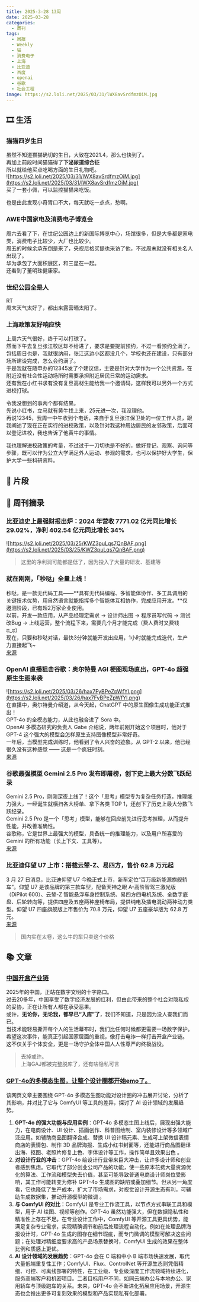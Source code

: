 ```yaml
---
title: 2025-3-28 13周
date: 2025-03-28
categories:
  - 周刊
tags:
  - 周报
  - Weekly
  - 猫
  - 消费电子
  - 上海
  - 比亚迪
  - 百度
  - openai
  - 谷歌
  - 社会工程
image: https://s2.loli.net/2025/03/31/lWX8avSrdfmzOiM.jpg
---
```

## 🎞️ 生活
### 猫猫四岁生日
虽然不知道猫猫确切的生日，大致在2021.4，那么也快到了。  
再加上前段时间猫猫得了**下泌尿道综合征**  
所以就给他买点吃喝方面的生日礼物吧。  
![https://s2.loli.net/2025/03/31/lWX8avSrdfmzOiM.jpg](https://s2.loli.net/2025/03/31/lWX8avSrdfmzOiM.jpg)  
买了一套小佩，可以监控猫猫来吃饭。

也是由此发现小奇胃口不大，每天就吃一点点，愁啊。

### AWE中国家电及消费电子博览会
周六去看了下，在世纪公园边上的新国际博览中心，场馆很多，但是大多都是家电类，消费电子比较少，大厂也比较少。  
周五的时候余承东倒是来了，央视尼格买提也采访了他，不过周末就没有相关名人出现了。  
华为承包了大面积展区，和三星在一起。  
还看到了董明珠健康家。

### 世纪公园全是人
RT  
周末天气太好了，都出来露营晒太阳了。

### 上海政策友好响应快
上周六天气很好，终于可以打球了。  
然而下午去复旦张江校区却不给进了，要求是要提前预约，不过一看预约全满了，包括周日也是，我就很纳闷，张江这边小区都没几个，学校也还在建设，只有部分场所建设完成，怎么会约满了。  
于是我就在随申办的12345发了个建议信，主要是针对大学作为一个公共资源，在附近没有社会性运动场所时需要承担附近居民日常的运动需求。  
还有我在小红书求有没有复旦高材生能给我一个邀请码，这样我可以另外一个方式进校打球。

令我没想到的事两个都有结果。  
先说小红书，立马就有黄牛找上来，25元进一次，我没理他。  
再说12345，我周一中午收到个电话，来自于复旦张江保卫处的一位工作人员，跟我阐述了现在正在实行的进校政策，以及针对我这种周边居民的友邻政策，后面可以登记进校，我也告诉了他黄牛的事情。

我也理解进校政策的考量，不过过于一刀切也是不好的，做好登记、观察、询问等步骤，既可以作为公立大学满足外人运动、参观的需求，也可以保护好大学生，保护大学一些科研资料。

## 💭 片段


## 📰 周刊摘录
### 比亚迪史上最强财报出炉：2024 年营收 7771.02 亿元同比增长 29.02%，净利 402.54 亿元同比增长 34%
![https://s2.loli.net/2025/03/25/KWZ3puLqs7QnBAF.png](https://s2.loli.net/2025/03/25/KWZ3puLqs7QnBAF.png)
> 这里的净利润可能都是低了，因为投入了大量的研发、基建等

### 就在刚刚，「秒哒」全量上线！
秒哒，是一款无代码工具——**具有无代码编程、多智能体协作、多工具调用的关键技术优势，用自然语言就能指挥多个智能体互相协作，完成应用开发。**仅邀测阶段，已有超2万家企业使用。  
以前，开发一款应用，从产品经理定需求 → 设计师出图 → 程序员写代码 → 测试改Bug → 上线运营，整个流程下来，需要几个月才能完成（费人费时又费钱 ಥ_ಥ）  
现在，只要和秒哒对话，最快3分钟就能开发出应用，1小时就能完成迭代，生产力直接起飞~  
[来源](https://mp.weixin.qq.com/s/874ClWa3RHIlPKPtkdFNcA)

### OpenAI 直播狙击谷歌：奥尔特曼 AGI 梗图现场直出，GPT-4o 超强原生生图来袭
![https://s2.loli.net/2025/03/26/hax7FyBPeZpWfYl.png](https://s2.loli.net/2025/03/26/hax7FyBPeZpWfYl.png)  
在直播中，奥尔特曼介绍道，从今天起，ChatGPT 中的原生图像生成功能正式推出！  
GPT-4o 的全模态能力，从此也融合进了 Sora 中。  
OpenAI 多模态研究的负责人 Gabe 介绍说，两年前刚开始这个项目时，他对于 GPT-4 这个强大的模型会怎样原生支持图像模型非常好奇。  
一年后，当模型完成训练时，他看到了令人兴奋的迹象。从 GPT-2 以来，他已经很久没有这种感觉 —— 这是一个疯狂时刻。  
[来源](https://mp.weixin.qq.com/s/2z_QnaXCME2XR7AxXF6wYA)

### 谷歌最强模型 Gemini 2.5 Pro 发布即屠榜，创下史上最大分数飞跃纪录
Gemini 2.5 Pro，刚刚深夜上线了！这个「思考」模型专为复杂任务打造，推理能力强大，一经诞生就横扫各大榜单、拿下各类 TOP 1，还创下了历史上最大分数飞跃纪录。  
Gemini 2.5 Pro 是一个「思考」模型，能够在回应前先进行思考推理，从而提升性能，并改善准确性。  
谷歌称，它是世界上最强大的模型，具备统一的推理能力，以及用户所喜爱的 Gemini 的所有功能（长上下文、工具等）。  
[来源](https://mp.weixin.qq.com/s/20PiTyIXYmdEE8joQtWNYQ)

### 比亚迪仰望 U7 上市：搭载云辇-Z、易四方，售价 62.8 万元起
3 月 27 日消息，比亚迪仰望 U7 今晚正式上市，新车定位“百万级新能源旗舰轿车”。仰望 U7 是该品牌的第三款车型，配备天神之眼 A-高阶智驾三激光版（DiPilot 600）、云辇-Z 智能悬浮车身控制系统、易四方四电机系统、全数字底盘、后轮转向等，提供四座及五座两种座椅布局，提供纯电及插电混动两种动力类型。仰望 U7 四座旗舰版上市售价为 70.8 万元，仰望 U7 五座豪华版为 62.8 万元。  
[来源](https://www.ithome.com/0/841/291.htm)
> 国内实在太卷，这么牛的车只卖这个价格

## 📚 文章
### [中国开盒产业链](https://mp.weixin.qq.com/s/-maN5qRDG0YjaMVgVhZVVg?poc_token=HJVf42ejV-VAeXOpILGYcDBJ48PCT9Eanj5Kwy-v)
2025年的中国，正站在数字文明的十字路口。  
过去20多年，中国享受了数字经济发展的红利，但由此带来的整个社会对隐私权的妥协，正在让所有人都在承受恶果。  
或许，**无论你，无论我，都早已“入库”了**，我们不知道，只是因为没人查我们而已。  
当技术能轻易撕开每个人的生活幕布时，我们比任何时候都更需要一场数字保护。  
希望这次事件，能真正引起国家层面的重视，像打击电诈一样打击开盒产业链。  
这不仅关乎个体安全，更是一场守护全体中国人人性尊严的终极战役。
> 去掉或许。  
上海GAJ都被完整脱库了，还有啥隐私可言

### [GPT-4o的多模态生图，让整个设计圈都开始emo了。](https://mp.weixin.qq.com/s?__biz=MzIyMzA5NjEyMA==&mid=2647670003&idx=1&sn=2bf0611dd76ec3b3d687480dbf27ddb0&chksm=f1f032978e07ccf4553aaf3a89123ff0630561f104c2356e885852f16e51d31446c183dd67d8&mpshare=1&scene=1&srcid=0328pN05G1B5vX8EFUoPDSlt&sharer_shareinfo=7c8c55aed6e60bec77046f3b6a4dcc16&sharer_shareinfo_first=122a331bfc2622da3b121338532d5d24&version=4.1.26.70359&platform=mac#rd)
该网页文章主要围绕 GPT-4o 多模态生图功能对设计圈的冲击展开讨论，分析了其影响，并对比了它与 ComfyUI 等工具的差异，探讨了 AI 设计领域的发展趋势。
1. **GPT-4o 的强大功能与应用实例**：GPT-4o 多模态生图上线后，展现出强大能力，在电商设计、UI 设计、插画创作、科普图绘制、室内装修设计等多领域广泛应用。如辅助商品图翻译合成、替换 UI 设计稿元素、生成可上架微信表情商店的表情包、制作 3D 品牌海报、生成小红书封面等，还能进行商品图翻译出海、抠图、老照片修复上色、字体设计等工作，操作简单且效果出色 。
2. **对设计行业的冲击**：GPT-4o 给设计行业带来巨大冲击，让许多设计师和创业者感到焦虑。它取代了部分创业公司产品的功能，使一些原本花费大量资源优化的算法、工作流和模型失去价值，甚至可能导致普通电商设计师岗位受影响，其工作可能转变为修补 GPT-4o 生成图的缺陷或叠加细节。但从另一角度看，它也降低了生产成本，扩大了市场需求，对视觉设计开源生态有利，可辅助生成数据集，推动开源模型的微调 。
3. **与 ComfyUI 的对比**：ComfyUI 是专业工作流工具，以节点方式串联工具和模型，用于 AI 绘图、视频等创作。GPT-4o 虽然功能强大，但在数据隐私性和精准性上存在不足。在专业设计工作中，ComfyUI 等开源工具更具优势，能满足复杂专业需求，实现精确调节和前后处理流程自动化。例如在处理品牌海报设计时，GPT-4o 生成的图存在细节瑕疵，而专门微调的模型可解决这些问题；在处理对精细度要求高的产品场景替换时，ComfyUI 生成的效果在整体比例和质感上更优。
4. **AI 设计领域的发展趋势**：GPT-4o 会在 C 端和中小 B 端市场快速发展，取代大量低端重复性工作；ComfyUI、Flux、ControlNet 等开源生态则凭借精细、可控、可离线部署的特性，在工业级、专业级深度工作流领域持续进化，服务高端客户和机密项目。二者目标用户不同，如同云端办公与本地办公、家用轿车与顶级跑车的关系。未来，GPT-4o 会不断进化拓展应用场景，开源生态也会推出更多可复刻效果的模型和产品实现私有化部署。

